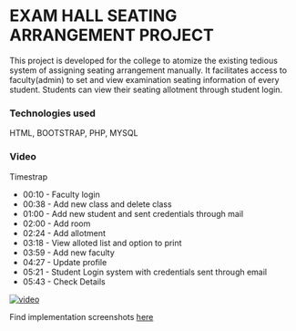 # EXAM HALL SEATING ARRANGEMENT PROJECT
This project is developed for the college to atomize the existing tedious system of assigning seating arrangement manually. It facilitates access to faculty(admin) to set and view examination seating information of every student. Students can view their seating allotment through student login.
### Technologies used
HTML, BOOTSTRAP, PHP, MYSQL

### Video
Timestrap
- 00:10 - Faculty login
- 00:38 - Add new class and delete class
- 01:00 - Add new student and sent credentials through mail
- 02:00 - Add room
- 02:24 - Add allotment
- 03:18 - View alloted list and option to print
- 03:59 - Add new faculty
- 04:27 - Update profile
- 05:21 - Student Login system with credentials sent through email
- 05:43 - Check Details 

[![video](https://drive.google.com/uc?export=view&id=1TRbe8_IEHimr0JNfdF1iJqcpf0IIBhg9)](https://drive.google.com/uc?export=view&id=1qy0NM_FFCHiv52rBEg9LwbLELDUFyq7x)

Find implementation screenshots [here](https://github.com/AkshataGirkar/Exam-Hall-Seating-Arrangement/tree/main/Implementation%20screenshots)
